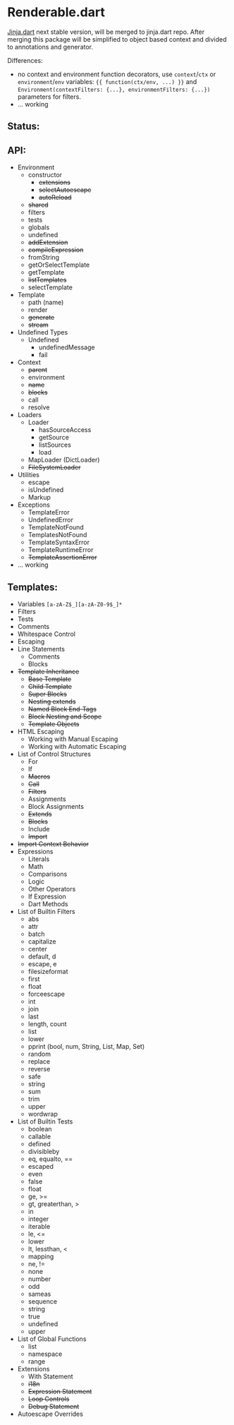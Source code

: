 Renderable.dart
===============

[Jinja.dart](https://github.com/ykmnkmi/jinja.dart) next stable version, will be merged to jinja.dart repo.
After merging this package will be simplified to object based context and divided to annotations and generator.

Differences:
- no context and environment function decorators, use `context`/`ctx` or `environment`/`env` variables: `{{ function(ctx/env, ...) }}` and 
  `Environment(contextFilters: {...}, environmentFilters: {...})` parameters for filters.
- ... working

Status:
------

API:
----
- Environment
  - constructor
    - ~~extensions~~
    - ~~selectAutoescape~~
    - ~~autoReload~~
  - ~~shared~~
  - filters
  - tests
  - globals
  - undefined
  - ~~addExtension~~
  - ~~compileExpression~~
  - fromString
  - getOrSelectTemplate
  - getTemplate
  - ~~listTemplates~~
  - selectTemplate
- Template
  - path (name)
  - render
  - ~~generate~~
  - ~~stream~~
- Undefined Types
  - Undefined
    - undefinedMessage
    - fail
- Context
  - ~~parent~~
  - environment
  - ~~name~~
  - ~~blocks~~
  - call
  - resolve
- Loaders
  - Loader
    - hasSourceAccess
    - getSource
    - listSources
    - load
  - MapLoader (DictLoader)
  - ~~FileSystemLoader~~
- Utilities
  - escape
  - isUndefined
  - Markup
- Exceptions
  - TemplateError
  - UndefinedError
  - TemplateNotFound
  - TemplatesNotFound
  - TemplateSyntaxError
  - TemplateRuntimeError
  - ~~TemplateAssertionError~~
- ... working

Templates:
----------
- Variables `[a-zA-Z$_][a-zA-Z0-9$_]*`
- Filters
- Tests
- Comments
- Whitespace Control
- Escaping
- Line Statements
  - Comments
  - Blocks
- ~~Template Inheritance~~
  - ~~Base Template~~
  - ~~Child Template~~
  - ~~Super Blocks~~
  - ~~Nesting extends~~
  - ~~Named Block End-Tags~~
  - ~~Block Nesting and Scope~~
  - ~~Template Objects~~
- HTML Escaping
  - Working with Manual Escaping
  - Working with Automatic Escaping
- List of Control Structures
  - For
  - If
  - ~~Macros~~
  - ~~Call~~
  - ~~Filters~~
  - Assignments
  - Block Assignments
  - ~~Extends~~
  - ~~Blocks~~
  - Include
  - ~~Import~~
- ~~Import Context Behavior~~
- Expressions
  - Literals
  - Math
  - Comparisons
  - Logic
  - Other Operators
  - If Expression
  - Dart Methods
- List of Builtin Filters
  - abs
  - attr
  - batch
  - capitalize
  - center
  - default, d
  - escape, e
  - filesizeformat
  - first
  - float
  - forceescape
  - int
  - join
  - last
  - length, count
  - list
  - lower
  - pprint (bool, num, String, List, Map, Set)
  - random
  - replace
  - reverse
  - safe
  - string
  - sum
  - trim
  - upper
  - wordwrap
- List of Builtin Tests
  - boolean
  - callable
  - defined
  - divisibleby
  - eq, equalto, ==
  - escaped
  - even
  - false
  - float
  - ge, >=
  - gt, greaterthan, >
  - in
  - integer
  - iterable
  - le, <=
  - lower
  - lt, lessthan, <
  - mapping
  - ne, !=
  - none
  - number
  - odd
  - sameas
  - sequence
  - string
  - true
  - undefined
  - upper
- List of Global Functions
  - list
  - namespace
  - range
- Extensions
  - With Statement
  - ~~i18n~~
  - ~~Expression Statement~~
  - ~~Loop Controls~~
  - ~~Debug Statement~~
- Autoescape Overrides